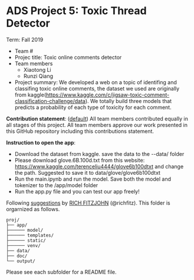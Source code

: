 # ADS Project 5: Toxic Thread Detector

Term: Fall 2019

+ Team #
+ Projec title: Toxic online comments detector
+ Team members
	+ Xiaotong Li
	+ Runzi Qiang
+ Project summary: We developed a web on a topic of identifing and classifing toxic online comments, the dataset we used are originally from kaggle(https://www.kaggle.com/c/jigsaw-toxic-comment-classification-challenge/data). We totally build three models that predicts a probability of each type of toxicity for each comment.
	
**Contribution statement**: ([default](doc/a_note_on_contributions.md)) All team members contributed equally in all stages of this project. All team members approve our work presented in this GitHub repository including this contributions statement. 


__Instruction to open the app__:
+ Download the dataset from kaggle. save the data to the --data/ folder
+ Please download glove.6B.100d.txt from this website: https://www.kaggle.com/terenceliu4444/glove6b100dtxt and change the path. Suggested to save it to data/glove/glove6b100dtxt
+ Run the main.ipynb and run the model. Save both the model and tokenizer to the /app/model folder
+ Run the app.py file and you can test our app freely!


Following [suggestions](http://nicercode.github.io/blog/2013-04-05-projects/) by [RICH FITZJOHN](http://nicercode.github.io/about/#Team) (@richfitz). This folder is orgarnized as follows.

```
proj/
├── app/
├────── model/
├────── templates/
├────── static/
├────── venv/
├── data/
├── doc/
└── output/
```

Please see each subfolder for a README file.
